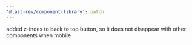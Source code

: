 ```yaml
---
'@last-rev/component-library': patch
---
```


added z-index to back to top button, so it does not disappear with other components when mobile
